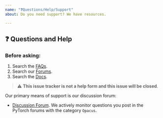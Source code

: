 ```yaml
---
name: "❓Questions/Help/Support"
about: Do you need support? We have resources.

---
```


## ❓ Questions and Help

### Before asking:
1. Search the [FAQs](https://opacus.ai/docs/faq).
2. Search our [Forums](https://discuss.pytorch.org/search?q=question%20category%3A29).
3. Search the [Docs](https://opacus.ai/api/).

> :warning: **This issue tracker is not a help form and this issue will be closed**.

Our primary means of support is our discussion forum:

- [Discussion Forum](https://discuss.pytorch.org/c/opacus/29). We actively monitor questions you post in the PyTorch forums with the category `Opacus`.
